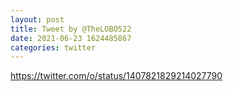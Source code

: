 ```yaml
--- 
layout: post 
title: Tweet by @TheLOBO522 
date: 2021-06-23 1624485867 
categories: twitter 
--- 
```

https://twitter.com/o/status/1407821829214027790